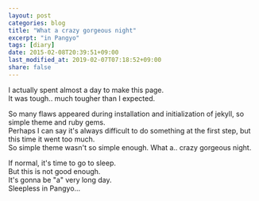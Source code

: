 ```yaml
---
layout: post
categories: blog
title: "What a crazy gorgeous night"
excerpt: "in Pangyo"
tags: [diary]
date: 2015-02-08T20:39:51+09:00
last_modified_at: 2019-02-07T07:18:52+09:00
share: false
---
```


I actually spent almost a day to make this page.  
It was tough.. much tougher than I expected.  

So many flaws appeared during installation and initialization of jekyll, so simple theme and ruby gems.  
Perhaps I can say it's always difficult to do something at the first step, but this time it went too much.  
So simple theme wasn't so simple enough. What a.. crazy gorgeous night.  

If normal, it's time to go to sleep.  
But this is not good enough.  
It's gonna be "a" very long day.  
Sleepless in Pangyo...
